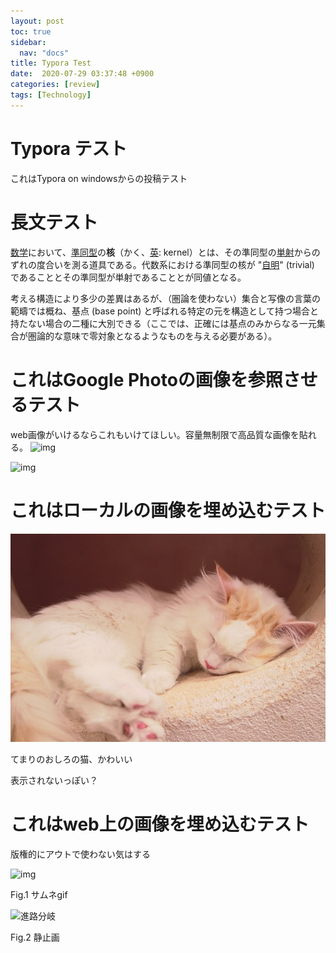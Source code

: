 ```yaml
---
layout: post
toc: true
sidebar:
  nav: "docs"
title: Typora Test
date:  2020-07-29 03:37:48 +0900
categories: [review]
tags: [Technology]
---
```






# Typora テスト

これはTypora on windowsからの投稿テスト



# 長文テスト

[数学](https://ja.wikipedia.org/wiki/数学)において、[準同型](https://ja.wikipedia.org/wiki/準同型)の**核**（かく、[英](https://ja.wikipedia.org/wiki/英語): kernel）とは、その準同型の[単射](https://ja.wikipedia.org/wiki/単射)からのずれの度合いを測る道具である。代数系における準同型の核が "[自明](https://ja.wikipedia.org/wiki/自明_(数学))" (trivial) であることとその準同型が単射であることとが同値となる。



考える構造により多少の差異はあるが、（圏論を使わない）集合と写像の言葉の範疇では概ね、基点 (base point) と呼ばれる特定の元を構造として持つ場合と持たない場合の二種に大別できる（ここでは、正確には基点のみからなる一元集合が圏論的な意味で零対象となるようなものを与える必要がある）。



# これはGoogle Photoの画像を参照させるテスト

web画像がいけるならこれもいけてほしい。容量無制限で高品質な画像を貼れる。
![img](https://lh3.googleusercontent.com/6dXh_6C4NYhpo4S7TLDCJiV0ZWCvFywZk5_XZodnbHAlR_Rb5rPx_30OFeI_H6RecCzT9fMhSGZFisQgThSIMymkVaywATpLL7nlHixsttUnxMnbaM7zZHQ-N6VkxIijY8RuBlc61W72eR0Nm0OH9zxe2XjNMXl7AO5gwh3DmrT7OdUomnZ2O2bRVZUN_-wLsSqndDlBgPRbN60rjRVQRUs1QytnvWLSLGwwNPZOlpZPDOPzGcshswC_rsXvLlgcGvsqEVHlW6wG3ntsLErrbjmGlPXTLCdAF_gtnDd9DBHAq8OSrphmAjpB-nKxO8z9hOypMrDKsIW5Xd1dqTGdjX-fCdeBnOu7RqNpgCeSguO2JZGuanN61HZaHiAU4onJOT_m6K4dYTM6kYwyHVLAlFG5Zom2PSXqee5fax2Y5zdArisr5BvY5BCF_oMCR1vAMnCFJ2jp2TAqh1_qRwyF60bLyfx9oTpKze1QDz1gH8cfqHTPPvP-SqQOf3WNWbKhrmJyTCX_IvHf6jkRx1Z06KwApdhRxE6Qswr1sxx6NEcwv1q8ZQ-HwyZBAn8XBVP-tPnAOxFRfv_YXjg7CQafpOMd8PRBHml3yIXfTqs9QO_qvbt9kj2SSXTpDlIV-3rJB53MrgaiOUYfjrrYk4Ldl6xJShoIO-2sVGse3t5SdyJDvZpBaN4cnNBIlbzdRA=w1219-h914-no?authuser=0)




![img](https://lh3.googleusercontent.com/Y9lrsBA-zqPTr1gQuxopkzNjigFNSB5ddzbYz8kKAt2FeU-rishhaTHyuMiFB9mrCiHQFNSViAUaAc4Ls4fgz8yheNusw2XLqUPZ_tC6iyt-gOjl9Bk-hSY76CedQXVaZ0Vtn9e4PiJSg3nlZNaeiVHbh8zkQODPsIggZe4jk2nvJ8W9jVI0FqElgADWr8aokRVPfD3MedpXAN4Qzd0FaZspyjpBWcy63lZ5MxS29oRi_uo6Jmw4mnl8-wnf75ZJyhYSJKfdy5988snKaYufhn3K00c3HmnxrnhLIighdjjYwJJqk7QzQcbHLvDdpKfG1csNz3Kwoz-pEeq_orW2gm582ffU7F8NL0CRoeFQ80vJwf1WnWgfy5oc32ZpmaRYxfX14vUho3adpSqLUXEx9K7tddQ1pyXaRKXrWrkIyFYN4UMG6Yw91yk2O9y0WZPsx9aljl4ZKG601rNSr4jXmlLcyVmA9ZTO9fMxOGuJqUkwueV2X_gC-PJ-OoKnXmZ92OSVJ6ZORWhptkcGVYcNle4temxTGwz2e8pYhiEqAOei1VzVGz6fJwGNDJy4wM73n-1Y8K9a4ix-C29L7Zc17asrFXrjYCs5eSNChdXdc2q4rNNs2qY8fHuAyNodbTvLkvZz0x93VWpPL266J6Czl21T7gZXzlpRV2oFkSFqNczwHtcA4xDbqziz_WcL7Q=w1174-h914-no?authuser=0)



# これはローカルの画像を埋め込むテスト

![sample_cat](./Picture/2020-07-29-typora/sample_cat.jpg)

てまりのおしろの猫、かわいい

表示されないっぽい？



# これはweb上の画像を埋め込むテスト

版権的にアウトで使わない気はする

![img](https://i.ytimg.com/an_webp/9cB3Is0AN84/mqdefault_6s.webp?du=3000&sqp=CNCxhPkF&rs=AOn4CLBMAwxJ4qlq6RRo11nqOyARVIZ4Jg)

Fig.1 サムネgif



![進路分岐](https://lh3.googleusercontent.com/rBnjCa7MeP6WrIPIF2N0DkS7c9NPpmT43Ir6MX_lp-EIdy_g-am5R4sxHemj1abz0sDFobXIKN_vlX75zIA8LFDVkhwddqzrOhPalj29oM9bQQ=w400)

Fig.2 静止画

